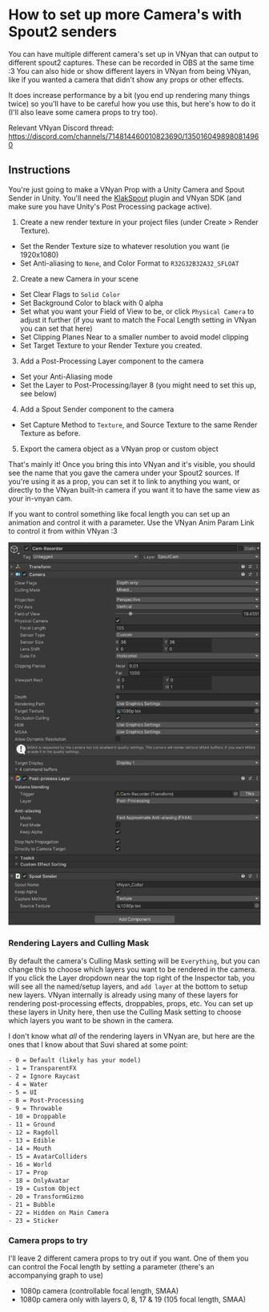 # How to set up more Camera's with Spout2 senders
You can have multiple different camera's set up in VNyan that can output to different spout2 captures. These can be recorded in OBS at the same time :3 You can also hide or show different layers in VNyan from being VNyan, like if you wanted a camera that didn't show any props or other effects.

It does increase performance by a bit (you end up rendering many things twice) so you'll have to be careful how you use this, but here's how to do it (I'll also leave some camera props to try too).

Relevant VNyan Discord thread: https://discord.com/channels/714814460010823690/1350160498980814960

## Instructions
You're just going to make a VNyan Prop with a Unity Camera and Spout Sender in Unity. You'll need the [KlakSpout](<https://github.com/keijiro/KlakSpout>) plugin and VNyan SDK (and make sure you have Unity's Post Processing package active).
1. Create a new render texture in your project files (under Create > Render Texture).
  - Set the Render Texture size to whatever resolution you want (ie 1920x1080)
  -  Set Anti-aliasing to `None`, and Color Format to `R32G32B32A32_SFLOAT`
2. Create a new Camera in your scene 
  - Set Clear Flags  to `Solid Color`
  - Set Background Color to black with 0 alpha
  - Set what you want your Field of View to be, or click `Physical Camera` to adjust it further (if you want to match the Focal Length setting in VNyan you can set that here)
  - Set Clipping Planes Near to a smaller number to avoid model clipping
  - Set Target Texture to your Render Texture you created.
3. Add a Post-Processing Layer component to the camera
  - Set your Anti-Aliasing mode
  - Set the Layer to Post-Processing/layer 8 (you might need to set this up, see below)
4. Add a Spout Sender component to the camera
  - Set Capture Method to `Texture`, and Source Texture to the same Render Texture as before.
5. Export the camera object as a VNyan prop or custom object

That's mainly it! Once you bring this into VNyan and it's visible, you should see the name that you gave the camera under your Spout2 sources. If you're using it as a prop, you can set it to link to anything you want, or directly to the VNyan built-in camera if you want it to have the same view as your in-vnyan cam.

If you want to control something like focal length you can set up an animation and control it with a parameter. Use the VNyan Anim Param Link to control it from within VNyan :3

![example image](example-unitycamera.png "Example of Unity camera setup")

### Rendering Layers and Culling Mask
By default the camera's Culling Mask setting will be `Everything`, but you can change this to choose which layers you want to be rendered in the camera. If you click the Layer dropdown near the top right of the Inspector tab, you will see all the named/setup layers, and `add layer` at the bottom to setup new layers. VNyan internally is already using many of these layers for rendering post-processing effects, droppables, props, etc. You can set up these layers in Unity here, then use the Culling Mask setting to choose which layers you want to be shown in the camera.

I don't know what *all* of the rendering layers in VNyan are, but here are the ones that I know about that Suvi shared at some point:
```
- 0 = Default (likely has your model)
- 1 = TransparentFX
- 2 = Ignore Raycast
- 4 = Water
- 5 = UI
- 8 = Post-Processing
- 9 = Throwable
- 10 = Droppable
- 11 = Ground
- 12 = Ragdoll
- 13 = Edible
- 14 = Mouth
- 15 = AvatarColliders
- 16 = World
- 17 = Prop
- 18 = OnlyAvatar
- 19 = Custom Object
- 20 = TransformGizmo
- 21 = Bubble
- 22 = Hidden on Main Camera
- 23 = Sticker
```

### Camera props to try
I'll leave 2 different camera props to try out if you want. One of them you can control the Focal length by setting a parameter (there's an accompanying graph to use)
- 1080p camera (controllable focal length, SMAA)
- 1080p camera only with layers 0, 8, 17 & 19 (105 focal length, SMAA)